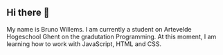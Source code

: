 ## Hi there 👋

My name is Bruno Willems. 
I am currently a student on Artevelde Hogeschool Ghent on the gradutation Programming. 
At this moment, I am learning how to work with JavaScript, HTML and CSS. 
